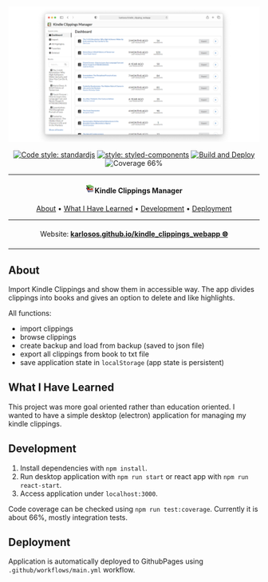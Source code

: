 ![vscode-portfolio banner](./docs/dashboard_small.png)

<div align="center">

[![Code style: standardjs](https://img.shields.io/badge/code%20style-standardjs-F3DF49.svg)](https://standardjs.com/)
[![style: styled-components](https://img.shields.io/badge/style-%F0%9F%92%85%20styled--components-orange.svg?colorB=daa357&colorA=db748e)](https://github.com/styled-components/styled-components)
[![Build and Deploy](https://github.com/karlosos/kindle_clippings_webapp/actions/workflows/main.yml/badge.svg)](https://github.com/karlosos/kindle_clippings_webapp/actions/workflows/main.yml)
![Coverage 66%](https://img.shields.io/badge/coverage-66%25-yellow)
</div>

***

<h4 align="center"><img src="./docs/logo_books.png" width="18px" />Kindle Clippings Manager</h4>


<p align="center">
  <a href="#about">About</a> •
  <a href="#what-i-have-learned">What I Have Learned</a> •
  <a href="#development">Development</a> •
  <a href="#deployment">Deployment</a>
</p>

<p align="center">
<table>
<tbody>
<td align="center">
<img width="2000" height="0"><br>
Website: <b><a href="https://karlosos.github.io/kindle_clippings_webapp/#/demo">karlosos.github.io/kindle_clippings_webapp 🌐</a></b><br>
<img width="2000" height="0">
</td>
</tbody>
</table>
</p>

## About

Import Kindle Clippings and show them in accessible way. The app divides clippings into books and gives an option to delete and like highlights.

All functions:
- import clippings
- browse clippings
- create backup and load from backup (saved to json file)
- export all clippings from book to txt file
- save application state in `localStorage` (app state is persistent)

## What I Have Learned

This project was more goal oriented rather than education oriented. I wanted to have a simple desktop (electron) application for managing my kindle clippings.

## Development

1. Install dependencies with `npm install`.
1. Run desktop application with `npm run start` or react app with `npm run react-start`.
1. Access application under `localhost:3000`.

Code coverage can be checked using `npm run test:coverage`. Currently it is about 66%, mostly integration tests.

## Deployment

Application is automatically deployed to GithubPages using `.github/workflows/main.yml` workflow.